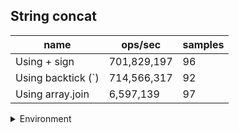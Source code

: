 ## String concat

|name|ops/sec|samples|
|-|-|-|
|Using + sign|701,829,197|96|
|Using backtick (`)|714,566,317|92|
|Using array.join|6,597,139|97|


<details>
<summary>Environment</summary>

* __Machine:__ linux x64 | 2 vCPUs | 6.8GB Mem
* __Run:__ Tue Oct 03 2023 01:59:34 GMT+0000 (Coordinated Universal Time)
</details>

